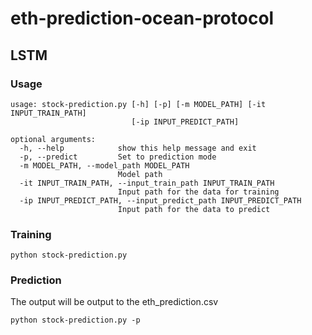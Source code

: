 # eth-prediction-ocean-protocol

## LSTM
### Usage
```
usage: stock-prediction.py [-h] [-p] [-m MODEL_PATH] [-it INPUT_TRAIN_PATH]
                           [-ip INPUT_PREDICT_PATH]

optional arguments:
  -h, --help            show this help message and exit
  -p, --predict         Set to prediction mode
  -m MODEL_PATH, --model_path MODEL_PATH
                        Model path
  -it INPUT_TRAIN_PATH, --input_train_path INPUT_TRAIN_PATH
                        Input path for the data for training
  -ip INPUT_PREDICT_PATH, --input_predict_path INPUT_PREDICT_PATH
                        Input path for the data to predict

```
### Training
```
python stock-prediction.py
```

### Prediction
The output will be output to the eth_prediction.csv
```
python stock-prediction.py -p
```
